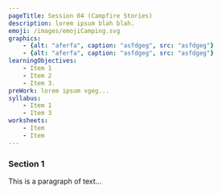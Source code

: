 ```yaml
---
pageTitle: Session 04 (Campfire Stories)
description: lorem ipsum blah blah.
emoji: /images/emojiCamping.svg
graphics:
    - {alt: "aferfa", caption: "asfdgeg", src: "asfdgeg"}
    - {alt: "aferfa", caption: "asfdgeg", src: "asfdgeg"}
learningObjectives:
    - Item 1
    - Item 2
    - Item 3.
preWork: lorem ipsum vgeg...
syllabus:
    - Item 1
    - Item 3
worksheets:
    - Item
    - Item
---
```


### Section 1
This is a paragraph of text...